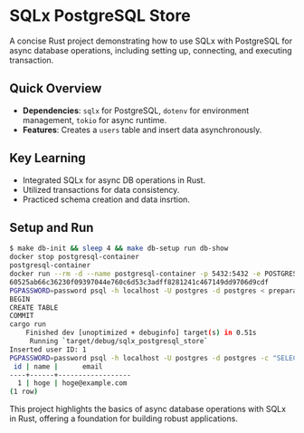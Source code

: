# SQLx PostgreSQL Store

A concise Rust project demonstrating how to use SQLx with PostgreSQL for async database operations, including setting up, connecting, and executing transaction.

## Quick Overview

- **Dependencies**: `sqlx` for PostgreSQL, `dotenv` for environment management, `tokio` for async runtime.
- **Features**: Creates a `users` table and insert data asynchronously.

## Key Learning

- Integrated SQLx for async DB operations in Rust.
- Utilized transactions for data consistency.
- Practiced schema creation and data insrtion.

## Setup and Run


```sh
$ make db-init && sleep 4 && make db-setup run db-show
docker stop postgresql-container
postgresql-container
docker run --rm -d --name postgresql-container -p 5432:5432 -e POSTGRES_PASSWORD=password postgres
60525ab66c36230f09397044e760c6d53c3adff8281241c467149dd9706d9cdf
PGPASSWORD=password psql -h localhost -U postgres -d postgres < preparation.sql
BEGIN
CREATE TABLE
COMMIT
cargo run
    Finished dev [unoptimized + debuginfo] target(s) in 0.51s
     Running `target/debug/sqlx_postgresql_store`
Inserted user ID: 1
PGPASSWORD=password psql -h localhost -U postgres -d postgres -c "SELECT * FROM users;"
 id | name |      email
----+------+------------------
  1 | hoge | hoge@example.com
(1 row)
```


This project highlights the basics of async database operations with SQLx in Rust, offering a foundation for building robust applications.
